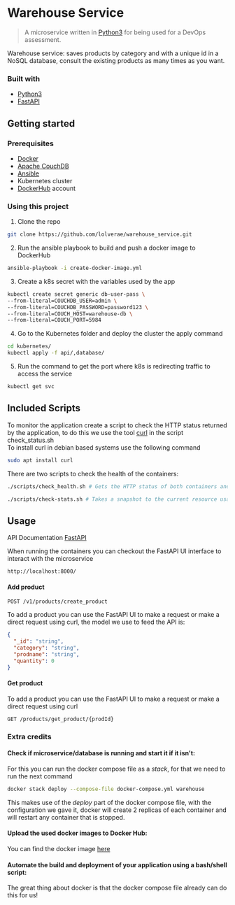 Warehouse Service
==================

> A microservice written in [Python3](https://www.python.org/download/releases/3.0/) for being used for a DevOps assessment.

Warehouse service: saves products by category and with a unique id in a NoSQL database, consult the existing products as many times as you want.

### Built with

- [Python3](https://www.python.org/download/releases/3.0/)
- [FastAPI](https://fastapi.tiangolo.com/)

Getting started
---------------

### Prerequisites

- [Docker](https://www.docker.com/)
- [Apache CouchDB](http://couchdb.apache.org)
- [Ansible](https://www.ansible.com/)
- Kubernetes cluster
- [DockerHub](https://hub.docker.com/) account

### Using this project
1. Clone the repo
  ```sh
  git clone https://github.com/lolverae/warehouse_service.git
  ```

2. Run the ansible playbook to build and push a docker image to DockerHub
  ```sh
  ansible-playbook -i create-docker-image.yml
  ```
3. Create a k8s secret with the variables used by the app
```sh
kubectl create secret generic db-user-pass \
--from-literal=COUCHDB_USER=admin \
--from-literal=COUCHDB_PASSWORD=password123 \
--from-literal=COUCH_HOST=warehouse-db \
--from-literal=COUCH_PORT=5984
```
4. Go to the Kubernetes folder and deploy the cluster the apply command
```sh
cd kubernetes/
kubectl apply -f api/,database/
```
5. Run the command to get the port where k8s is redirecting traffic to access the service
```sh
kubectl get svc
```



Included Scripts
----------------

To monitor the application create a script to check the HTTP status returned by the application, to do this we use the tool [curl](https://curl.se/docs/manual.html) in the script check_status.sh  
To install curl in debian based systems use the following command

   ```sh
   sudo apt install curl
   ```
There are two scripts to check the health of the containers:
  ```sh
  ./scripts/check_health.sh # Gets the HTTP status of both containers and lets you know if there is a problem with them
  ```
  
  ```sh
  ./scripts/check-stats.sh # Takes a snapshot to the current resource usage statistics for the containers running
  ```
  

Usage
-----
API Documentation [FastAPI](https://fastapi.tiangolo.com/)

When running the containers you can checkout the FastAPI UI interface to interact with the microservice
```
http://localhost:8000/
```

#### Add product
```
POST /v1/products/create_product
```
To add a product you can use the FastAPI UI to make a request or make a direct request using curl, the model we use to feed the API is:

```json
{
  "_id": "string",
  "category": "string",
  "prodname": "string",
  "quantity": 0
}
```

#### Get product
To add a product you can use the FastAPI UI to make a request or make a direct request using curl
```
GET /products/get_product/{prodId}
```

### Extra credits

#### Check if microservice/database is running and start it if it isn't:
For this you can run the docker compose file as a *stack*, for that we need to run the next command
```sh
docker stack deploy --compose-file docker-compose.yml warehouse
```
This makes use of the *deploy* part of the docker compose file, with the configuration we gave it, docker will create 2 replicas of each container and will restart any container that is stopped.


#### Upload the used docker images to Docker Hub:
You can find the docker image [here](https://hub.docker.com/repository/docker/lolverae/warehouse_service)


#### Automate the build and deployment of your application using a bash/shell script:

The great thing about docker is that the docker compose file already can do this for us!

